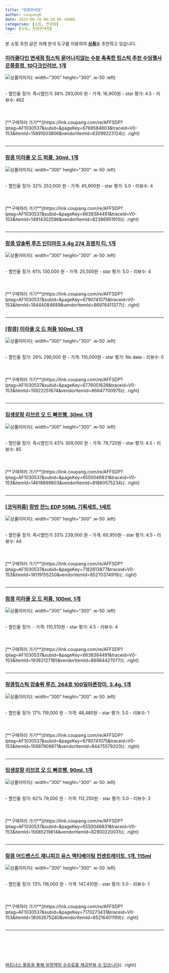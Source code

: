 ```yaml
---
title: "랑콤면세점"
author: coupang6
date: 2023-06-20 06:20:06 +0800
categories: [쇼핑, 면세점]
tags: [쇼핑, 랑콤면세점]
---
```


본 쇼핑 추천 글은 자체 분석 도구를 이용하여 [**상품**](https://link.coupang.com/a/bao1ui)을 추천하고 있습니다.

### [미라클다인 면세점 립스틱 묻어나지않는 수분 촉촉한 립스틱 추천 수딩젤사은품증정, 10다크인러브, 1개](https://link.coupang.com/re/AFFSDP?lptag=AF1030537&subid=&pageKey=6769584603&traceid=V0-153&itemId=15891003806&vendorItemId=83099223124)

![상품이미지](https://thumbnail9.coupangcdn.com/thumbnails/remote/230x230ex/image/vendor_inventory/8733/a3ff2104cfdd50a5438ff2722bb47afe8b084fcb9128f091f7bd6ba1dc13.jpg){: width="300" height="300" .w-50 .left}


<br>
- 할인율 정가: 즉시할인가 38%  293,000   원
- 가격: 16,900원
- star 평가: 4.5
- 리뷰수: 462
<br>
<br>
<br>
<br>
[**구매하러 가기**](https://link.coupang.com/re/AFFSDP?lptag=AF1030537&subid=&pageKey=6769584603&traceid=V0-153&itemId=15891003806&vendorItemId=83099223124){: .right}
<br>
<br>

---

### [랑콤 미라클 오 드 퍼퓸, 30ml, 1개](https://link.coupang.com/re/AFFSDP?lptag=AF1030537&subid=&pageKey=6638384491&traceid=V0-153&itemId=14914302596&vendorItemId=82386951910)

![상품이미지](https://thumbnail9.coupangcdn.com/thumbnails/remote/230x230ex/image/vendor_inventory/43cd/860c079ce6888451448e250beadc3a78d7ad201c65d2ff174db6137bac39.jpg){: width="300" height="300" .w-50 .left}


<br>
- 할인율 정가: 32%  253,000   원
- 가격: 45,900원
- star 평가: 5.0
- 리뷰수: 4
<br>
<br>
<br>
<br>
[**구매하러 가기**](https://link.coupang.com/re/AFFSDP?lptag=AF1030537&subid=&pageKey=6638384491&traceid=V0-153&itemId=14914302596&vendorItemId=82386951910){: .right}
<br>
<br>

---

### [랑콤 압솔뤼 루즈 인티마뜨 3.4g 274 프렌치 티, 1개](https://link.coupang.com/re/AFFSDP?lptag=AF1030537&subid=&pageKey=6790741075&traceid=V0-153&itemId=19444084689&vendorItemId=86976411377)

![상품이미지](https://thumbnail6.coupangcdn.com/thumbnails/remote/230x230ex/image/vendor_inventory/be53/1208038d737b74259bca56e562362533202df6ffd54db736ec812e87fc8a.png){: width="300" height="300" .w-50 .left}


<br>
- 할인율 정가: 61%  130,000   원
- 가격: 25,500원
- star 평가: 5.0
- 리뷰수: 4
<br>
<br>
<br>
<br>
[**구매하러 가기**](https://link.coupang.com/re/AFFSDP?lptag=AF1030537&subid=&pageKey=6790741075&traceid=V0-153&itemId=19444084689&vendorItemId=86976411377){: .right}
<br>
<br>

---

### [[랑콤] 미라클 오 드 퍼퓸 100ml, 1개](https://link.coupang.com/re/AFFSDP?lptag=AF1030537&subid=&pageKey=6776051628&traceid=V0-153&itemId=15922251674&vendorItemId=86647700975)

![상품이미지](https://thumbnail8.coupangcdn.com/thumbnails/remote/230x230ex/image/vendor_inventory/beef/41e6f1496f39d69c5de777ff7fdbebc94dd0f84fca2f1f177878b9c5c9f0.jpg){: width="300" height="300" .w-50 .left}


<br>
- 할인율 정가: 29%  298,000   원
- 가격: 110,000원
- star 평가: No data
- 리뷰수: 0
<br>
<br>
<br>
<br>
[**구매하러 가기**](https://link.coupang.com/re/AFFSDP?lptag=AF1030537&subid=&pageKey=6776051628&traceid=V0-153&itemId=15922251674&vendorItemId=86647700975){: .right}
<br>
<br>

---

### [입생로랑 리브르 오 드 빠르펭, 30ml, 1개](https://link.coupang.com/re/AFFSDP?lptag=AF1030537&subid=&pageKey=6550046831&traceid=V0-153&itemId=14618899803&vendorItemId=81860575234)

![상품이미지](https://thumbnail8.coupangcdn.com/thumbnails/remote/230x230ex/image/vendor_inventory/a9d7/015b8296d7b447d1705bc578bec346c16180a489eeece880ff7974b8d1ba.png){: width="300" height="300" .w-50 .left}


<br>
- 할인율 정가: 즉시할인가 43%  309,000   원
- 가격: 79,720원
- star 평가: 4.5
- 리뷰수: 85
<br>
<br>
<br>
<br>
[**구매하러 가기**](https://link.coupang.com/re/AFFSDP?lptag=AF1030537&subid=&pageKey=6550046831&traceid=V0-153&itemId=14618899803&vendorItemId=81860575234){: .right}
<br>
<br>

---

### [[코익퍼퓸] 랑방 잔느 EDP 50ML 기획세트, 1세트](https://link.coupang.com/re/AFFSDP?lptag=AF1030537&subid=&pageKey=7182813877&traceid=V0-153&itemId=18119155250&vendorItemId=85270374919)

![상품이미지](https://thumbnail10.coupangcdn.com/thumbnails/remote/230x230ex/image/vendor_inventory/f671/06fee83448a5981ff2d9f2f831c4bd2782a5eb4730ef39c6533431a6b3c6.jpg){: width="300" height="300" .w-50 .left}


<br>
- 할인율 정가: 즉시할인가 33%  239,000   원
- 가격: 60,950원
- star 평가: 4.5
- 리뷰수: 44
<br>
<br>
<br>
<br>
[**구매하러 가기**](https://link.coupang.com/re/AFFSDP?lptag=AF1030537&subid=&pageKey=7182813877&traceid=V0-153&itemId=18119155250&vendorItemId=85270374919){: .right}
<br>
<br>

---

### [랑콤 미라클 오 드 퍼퓸, 100ml, 1개](https://link.coupang.com/re/AFFSDP?lptag=AF1030537&subid=&pageKey=6638384491&traceid=V0-153&itemId=19362127185&vendorItemId=86964427077)

![상품이미지](https://thumbnail8.coupangcdn.com/thumbnails/remote/230x230ex/image/vendor_inventory/6777/0d81dbe5e3aae26812ba124fb4d391762f451e395363b60f83d2ddfb3582.jpg){: width="300" height="300" .w-50 .left}


<br>
- 할인율 정가: 
- 가격: 110,510원
- star 평가: 4.5
- 리뷰수: 4
<br>
<br>
<br>
<br>
[**구매하러 가기**](https://link.coupang.com/re/AFFSDP?lptag=AF1030537&subid=&pageKey=6638384491&traceid=V0-153&itemId=19362127185&vendorItemId=86964427077){: .right}
<br>
<br>

---

### [랑콤립스틱 압솔뤼 루즈, 264호 100일마른장미, 3.4g, 1개](https://link.coupang.com/re/AFFSDP?lptag=AF1030537&subid=&pageKey=6790741075&traceid=V0-153&itemId=15997909871&vendorItemId=84475579203)

![상품이미지](https://thumbnail7.coupangcdn.com/thumbnails/remote/230x230ex/image/vendor_inventory/6ea6/fb885df33f400e6e708221efd7f458483f1db31f568871a406fbd531d05c.jpg){: width="300" height="300" .w-50 .left}


<br>
- 할인율 정가: 17%  119,000   원
- 가격: 48,480원
- star 평가: 3.0
- 리뷰수: 1
<br>
<br>
<br>
<br>
[**구매하러 가기**](https://link.coupang.com/re/AFFSDP?lptag=AF1030537&subid=&pageKey=6790741075&traceid=V0-153&itemId=15997909871&vendorItemId=84475579203){: .right}
<br>
<br>

---

### [입생로랑 리브르 오 드 빠르펭, 90ml, 1개](https://link.coupang.com/re/AFFSDP?lptag=AF1030537&subid=&pageKey=6550046831&traceid=V0-153&itemId=15685219814&vendorItemId=82900220031)

![상품이미지](https://thumbnail9.coupangcdn.com/thumbnails/remote/230x230ex/image/vendor_inventory/3c43/18299b828d165360d2070eda2273e8ab68126d1c1dafd4b3409a842618a6.jpg){: width="300" height="300" .w-50 .left}


<br>
- 할인율 정가: 62%  79,000   원
- 가격: 112,250원
- star 평가: 5.0
- 리뷰수: 2
<br>
<br>
<br>
<br>
[**구매하러 가기**](https://link.coupang.com/re/AFFSDP?lptag=AF1030537&subid=&pageKey=6550046831&traceid=V0-153&itemId=15685219814&vendorItemId=82900220031){: .right}
<br>
<br>

---

### [랑콤 어드밴스드 제니피끄 유스 액티베이팅 컨센트레이트, 1개, 115ml](https://link.coupang.com/re/AFFSDP?lptag=AF1030537&subid=&pageKey=7170273431&traceid=V0-153&itemId=18062675240&vendorItemId=85216401199)

![상품이미지](https://thumbnail10.coupangcdn.com/thumbnails/remote/230x230ex/image/vendor_inventory/2f2c/e1b4d05b56fa5691b43e56ca02fa26182855e93ea68215fa335f8442b9c5.jpg){: width="300" height="300" .w-50 .left}


<br>
- 할인율 정가: 13%  116,000   원
- 가격: 147,410원
- star 평가: 5.0
- 리뷰수: 1
<br>
<br>
<br>
<br>
[**구매하러 가기**](https://link.coupang.com/re/AFFSDP?lptag=AF1030537&subid=&pageKey=7170273431&traceid=V0-153&itemId=18062675240&vendorItemId=85216401199){: .right}
<br>
<br>

---
<br><br><br><br><br> [파트너스 활동을 통해 일정액의 수수료를 제공받을 수 있습니다](https://link.coupang.com/a/bao1ui){: .right}